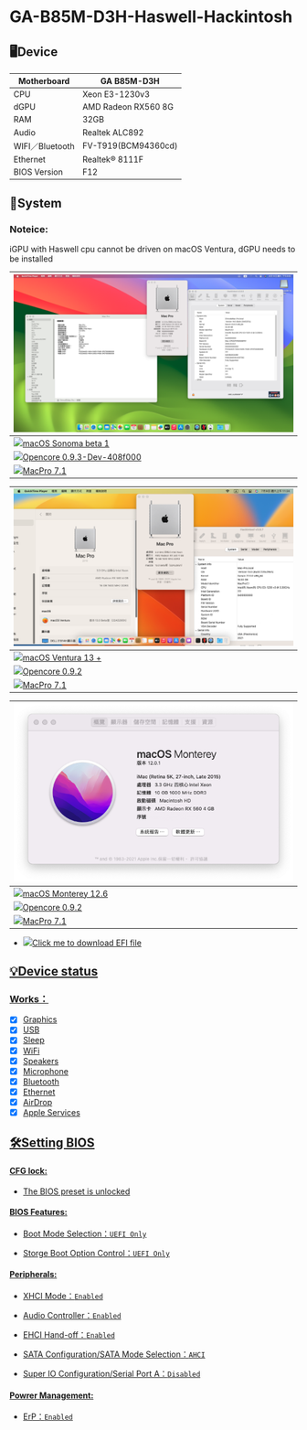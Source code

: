 # GA-B85M-D3H-Haswell-Hackintosh

## 🖥️Device

| Motherboard | GA B85M-D3H |
|------------|-------------------------------|
| CPU | Xeon E3-1230v3 |
| dGPU | AMD Radeon RX560 8G |
| RAM | 32GB |
| Audio | Realtek ALC892 |
| WIFI／Bluetooth | FV-T919(BCM94360cd) |
| Ethernet | Realtek® 8111F |
| BIOS Version | F12 |


## 📀System

### Noteice:
iGPU with Haswell cpu cannot be driven on macOS Ventura, dGPU needs to be installed

| ![alt text](Mac14.png) |
|------------|
| <a href="https://www.apple.com/tw/newsroom/2023/06/macos-sonoma-brings-new-capabilities-for-elevating-productivity-and-creativity/"><img src="https://miro.medium.com/max/1200/0*kIZGmKka4RBS9R2D.png" height="32px"/>macOS Sonoma beta 1 |
| <a href="https://github.com/dortania/build-repo/releases/tag/OpenCorePkg-408f000"><img src="https://raw.githubusercontent.com/acidanthera/OpenCorePkg/master/Docs/Logos/LogoApprox.svg" height="34px"/>Opencore 0.9.3-Dev-408f000 |
| <a href="https://dortania.github.io/OpenCore-Install-Guide/extras/smbios-support.html#how-to-decide"><img src="https://aux.iconspalace.com/uploads/imac-icon-256.png" height="30px"/>MacPro 7.1 |

| ![alt text](Mac13.png) |
|------------|
| <a href="https://www.apple.com/tw/macos/macos-ventura-preview/"><img src="https://i.pcmag.com/imagery/reviews/04iuiyBZ61YPzdVS4GfRYKM-29.fit_scale.size_760x427.v1666629922.png" height="32px"/>macOS Ventura 13 + |
| <a href="https://github.com/acidanthera/OpenCorePkg/releases/tag/0.9.2"><img src="https://raw.githubusercontent.com/acidanthera/OpenCorePkg/master/Docs/Logos/LogoApprox.svg" height="34px"/>Opencore 0.9.2 |
| <a href="https://dortania.github.io/OpenCore-Install-Guide/extras/smbios-support.html#how-to-decide"><img src="https://aux.iconspalace.com/uploads/imac-icon-256.png" height="30px"/>MacPro 7.1 |

| ![alt text](Mac.png) |
|------------|
| <a href="https://www.apple.com/tw/macos/monterey/"><img src="https://static.techspot.com/images2/downloads/topdownload/2021/10/2021-10-27-ts3_thumbs-36e.png" height="32px"/>macOS Monterey 12.6 |
| <a href="https://github.com/acidanthera/OpenCorePkg/releases/tag/0.9.2"><img src="https://raw.githubusercontent.com/acidanthera/OpenCorePkg/master/Docs/Logos/LogoApprox.svg" height="34px"/>Opencore 0.9.2 |
| <a href="https://dortania.github.io/OpenCore-Install-Guide/extras/smbios-support.html#how-to-decide"><img src="https://aux.iconspalace.com/uploads/imac-icon-256.png" height="30px"/>MacPro 7.1 | 
 
- <a href="https://github.com/ParrotXray/GA-B85M-D3H-Haswell-Hackintosh/releases/tag/v0.9.3-Dev-408f000"><img src="https://aux.iconspalace.com/uploads/downloads-folder-icon-256.png" height="32px">Click me to download EFI file

## 💡Device status
### Works：
- [x] Graphics
- [x] USB
- [x] Sleep
- [x] WiFi
- [x] Speakers
- [x] Microphone
- [x] Bluetooth
- [x] Ethernet
- [x] AirDrop
- [x] Apple Services

## 🛠️Setting BIOS

#### CFG lock:
 
- The BIOS preset is unlocked

#### BIOS Features:

- Boot Mode Selection：`UEFI Only`

- Storge Boot Option Control：`UEFI Only`

#### Peripherals:

- XHCI Mode：`Enabled`

- Audio Controller：`Enabled`

- EHCI Hand-off：`Enabled`
 
- SATA Configuration/SATA Mode Selection：`AHCI`

- Super IO Configuration/Serial Port A：`Disabled`
 
#### Powrer Management:
 
- ErP：`Enabled`
